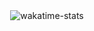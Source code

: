<div align="center">
  <img alt='wakatime-stats' src='https://github-readme-stats.vercel.app/api/wakatime?username=ddeeww001\&layout=compact' />
</div>

